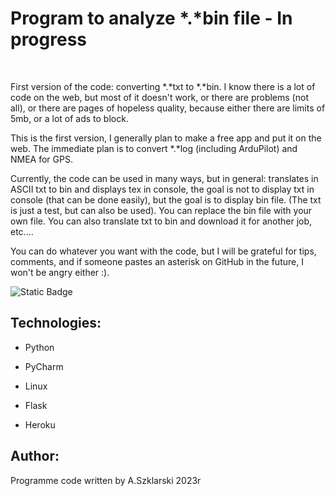 # Program to analyze *.*bin file - In progress

<br>
<p>First version of the code: converting *.*txt to *.*bin. I know there is a lot of code on the web, but most of it doesn't work, or there are problems (not all), or there are pages of hopeless quality, because either there are limits of 5mb, or a lot of ads to block. 

This is the first version, I generally plan to make a free app and put it on the web. The immediate plan is to convert *.*log (including ArduPilot) and NMEA for GPS. 

Currently, the code can be used in many ways, but in general:
translates in ASCII txt to bin and displays tex in console, the goal is not to display txt in console (that can be done easily), but the goal is to display bin file. (The txt is just a test, but can also be used). You can replace the bin file with your own file. You can also translate txt to bin and download it for another job, etc.... 

You can do whatever you want with the code, but I will be grateful for tips, comments, and if someone pastes an asterisk on GitHub in the future, I won't be angry either :).


</p>

<img alt="Static Badge" src="https://img.shields.io/badge/Program%20*.*bin%20-%20bin?labelColor=green&color=green"> 
<br>


## Technologies:
<ul>
<li><p>Python</p></li>
<li><p>PyCharm</p></li>
<li><p>Linux</p></li>
<li><p>Flask</p></li>
<li><p>Heroku</p></li>
</ul>

## Author:
Programme code written by A.Szklarski 2023r




